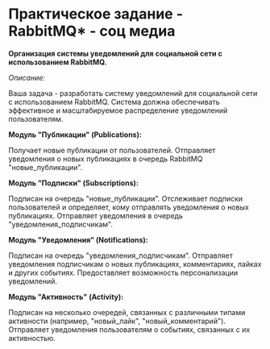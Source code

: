 # Практическое задание - RabbitMQ* - соц медиа

**Организация системы уведомлений для социальной сети с использованием RabbitMQ.**

*Описание:*

Ваша задача - разработать систему уведомлений для социальной сети с использованием RabbitMQ. Система должна обеспечивать эффективное и масштабируемое распределение уведомлений пользователям.

**Модуль "Публикации" (Publications):**

Получает новые публикации от пользователей. Отправляет уведомления о новых публикациях в очередь RabbitMQ "новые_публикации".

**Модуль "Подписки" (Subscriptions):**

Подписан на очередь "новые_публикации". Отслеживает подписки пользователей и определяет, кому отправлять уведомления о новых публикациях. Отправляет уведомления в очередь "уведомления_подписчикам".

**Модуль "Уведомления" (Notifications):**

Подписан на очередь "уведомления_подписчикам". Отправляет уведомления подписчикам о новых публикациях, комментариях, лайках и других событиях. Предоставляет возможность персонализации уведомлений.

**Модуль "Активность" (Activity):**

Подписан на несколько очередей, связанных с различными типами активности (например, "новый_лайк", "новый_комментарий"). Отправляет уведомления пользователям о событиях, связанных с их активностью.